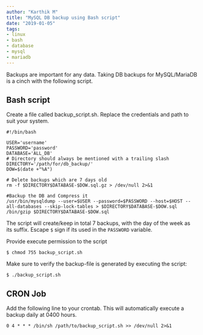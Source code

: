 ```yaml
---
author: "Karthik M"
title: "MySQL DB backup using Bash script"
date: "2019-01-05"
tags:
- linux
- bash
- database
- mysql
- mariadb
---
```


Backups are important for any data. Taking DB backups for MySQL/MariaDB is a cinch with the following script.

## Bash script
Create a file called backup_script.sh. Replace the credentials and path to suit your system.

```
#!/bin/bash

USER='username'
PASSWORD='password'
DATABASE='ALL_DB'
# Directory should always be mentioned with a trailing slash
DIRECTORY='/path/for/db_backup/'
DOW=$(date +"%A")

# Delete backups which are 7 days old
rm -f $DIRECTORY$DATABASE-$DOW.sql.gz > /dev/null 2>&1

#Backup the DB and Compress it
/usr/bin/mysqldump --user=$USER --password=$PASSWORD --host=$HOST --all-databases --skip-lock-tables > $DIRECTORY$DATABASE-$DOW.sql
/bin/gzip $DIRECTORY$DATABASE-$DOW.sql
```
The script will create/keep in total 7 backups, with the day of the week as its suffix. Escape `$` sign if its used in the
`PASSWORD` variable.

Provide execute permission to the script
```
$ chmod 755 backup_script.sh
```

Make sure to verify the backup-file is generated by executing the script:
```
$ ./backup_script.sh
```
## CRON Job
Add the following line to your crontab. This will automatically execute a backup daily at 0400 hours.
```
0 4 * * * /bin/sh /path/to/backup_script.sh >> /dev/null 2>&1
```
